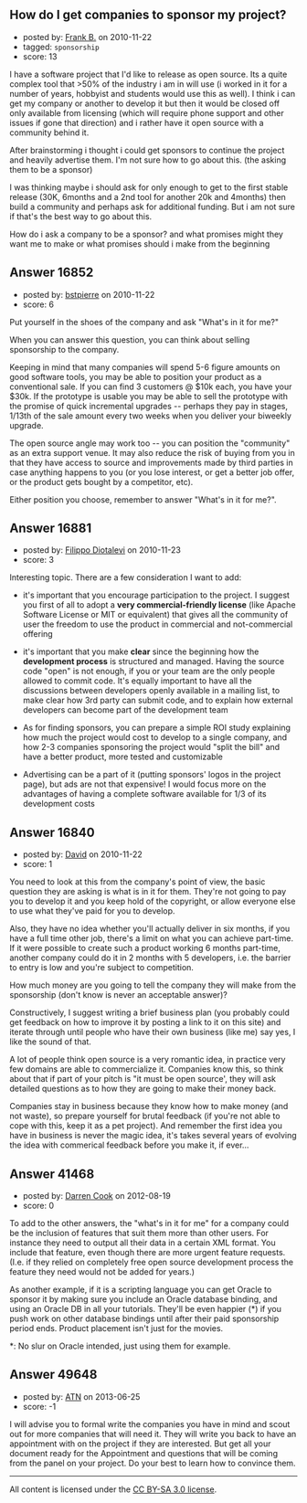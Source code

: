 ## How do I get companies to sponsor my project?

- posted by: [Frank B.](https://stackexchange.com/users/-1/5342-frank-b) on 2010-11-22
- tagged: `sponsorship`
- score: 13

I have a software project that I'd like to release as open source. Its a quite complex tool that >50% of the industry i am in will use (i worked in it for a number of years, hobbyist and students would use this as well). I think i can get my company or another to develop it but then it would be closed off only available from licensing (which will require phone support and other issues if gone that direction) and i rather have it open source with a community behind it.

After brainstorming i thought i could get sponsors to continue the project and heavily advertise them. I'm not sure how to go about this. (the asking them to be a sponsor)

I was thinking maybe i should ask for only enough to get to the first stable release (30K, 6months and a 2nd tool for another 20k and 4months) then build a community and perhaps ask for additional funding. But i am not sure if that's the best way to go about this.

How do i ask a company to be a sponsor? and what promises might they want me to make or what promises should i make from the beginning 



## Answer 16852

- posted by: [bstpierre](https://stackexchange.com/users/-1/546-bstpierre) on 2010-11-22
- score: 6

Put yourself in the shoes of the company and ask "What's in it for me?"

When you can answer this question, you can think about selling sponsorship to the company.

Keeping in mind that many companies will spend 5-6 figure amounts on good software tools, you may be able to position your product as a conventional sale. If you can find 3 customers @ $10k each, you have your $30k. If the prototype is usable you may be able to sell the prototype with the promise of quick incremental upgrades -- perhaps they pay in stages, 1/13th of the sale amount every two weeks when you deliver your biweekly upgrade.

The open source angle may work too -- you can position the "community" as an extra support venue. It may also reduce the risk of buying from you in that they have access to source and improvements made by third parties in case anything happens to you (or you lose interest, or get a better job offer, or the product gets bought by a competitor, etc).

Either position you choose, remember to answer "What's in it for me?".


## Answer 16881

- posted by: [Filippo Diotalevi](https://stackexchange.com/users/-1/4482-filippo-diotalevi) on 2010-11-23
- score: 3

Interesting topic. There are a few consideration I want to add:

 - it's important that you encourage participation to the project. I suggest you first of all to adopt a **very commercial-friendly license** (like Apache Software License or MIT or equivalent) that gives all the community of user the freedom to use the product in commercial and not-commercial offering

 - it's important that you make **clear** since the beginning how the **development process** is structured and managed. Having the source code "open" is not enough, if you or your team are the only people allowed to commit code. It's equally important to have all the discussions between developers openly available in a mailing list, to make clear how 3rd party can submit code, and to explain how external developers can become part of the development team

 - As for finding sponsors, you can prepare a simple ROI study explaining how much the project would cost to develop to a single company, and how 2-3 companies sponsoring the project would "split the bill" and have a better product, more tested and customizable

 - Advertising can be a part of it (putting sponsors' logos in the project page), but ads are not that expensive! I would focus more on the advantages of having a complete software available for 1/3 of its development costs


## Answer 16840

- posted by: [David](https://stackexchange.com/users/-1/5460-david) on 2010-11-22
- score: 1

You need to look at this from the company's point of view, the basic question they are asking is what is in it for them. They're not going to pay you to develop it and you keep hold of the copyright, or allow everyone else to use what they've paid for you to develop.

Also, they have no idea whether you'll actually deliver in six months, if you have a full time other job, there's a limit on what you can achieve part-time. If it were possible to create such a product working 6 months part-time, another company could do it in 2 months with 5 developers, i.e. the barrier to entry is low and you're subject to competition.

How much money are you going to tell the company they will make from the sponsorship (don't know is never an acceptable answer)?

Constructively, I suggest writing a brief business plan (you probably could get feedback on how to improve it by posting a link to it on this site) and iterate through until people who have their own business (like me) say yes, I like the sound of that.

A lot of people think open source is a very romantic idea, in practice very few domains are able to commercialize it. Companies know this, so think about that if part of your pitch is "it must be open source', they will ask detailed questions as to how they are going to make their money back.

Companies stay in business because they know how to make money (and not waste), so prepare yourself for brutal feedback (if you're not able to cope with this, keep it as a pet project). And remember the first idea you have in business is never the magic idea, it's takes several years of evolving the idea with commerical feedback before you make it, if ever...


## Answer 41468

- posted by: [Darren Cook](https://stackexchange.com/users/-1/14258-darren-cook) on 2012-08-19
- score: 0

To add to the other answers, the "what's in it for me" for a company could be the inclusion of features that suit them more than other users. For instance they need to output all their data in a certain XML format. You include that feature, even though there are more urgent feature requests. (I.e. if they relied on completely free open source development process the feature they need would not be added for years.)

As another example, if it is a scripting language you can get Oracle to sponsor it by making sure you include an Oracle database binding, and using an Oracle DB in all your tutorials. They'll be even happier (*) if you push work on other database bindings until after their paid sponsorship period ends.
Product placement isn't just for the movies.

*: No slur on Oracle intended, just using them for example.




## Answer 49648

- posted by: [ATN](https://stackexchange.com/users/-1/26789-atn) on 2013-06-25
- score: -1

I will advise you to formal write the companies you have in mind and scout out for more companies that will need it. They will write you back to have an appointment with on the project if they are interested. But get all your document ready for the Appointment and questions that will be coming from the panel on your project. Do your best to learn how to convince them.



---

All content is licensed under the [CC BY-SA 3.0 license](https://creativecommons.org/licenses/by-sa/3.0/).
